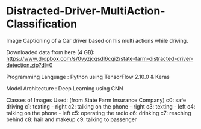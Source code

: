 # Distracted-Driver-MultiAction-Classification
Image Captioning of a Car driver based on his multi actions while driving.


Downloaded data from here (4 GB): https://www.dropbox.com/s/0vyzjcqsdl6cqi2/state-farm-distracted-driver-detection.zip?dl=0

Programming Language : Python using TensorFlow 2.10.0 & Keras

Model Architecture : Deep Learning using CNN

Classes of Images Used: (from State Farm Insurance Company)
c0: safe driving
c1: texting - right
c2: talking on the phone - right
c3: texting - left
c4: talking on the phone - left
c5: operating the radio
c6: drinking
c7: reaching behind
c8: hair and makeup
c9: talking to passenger


